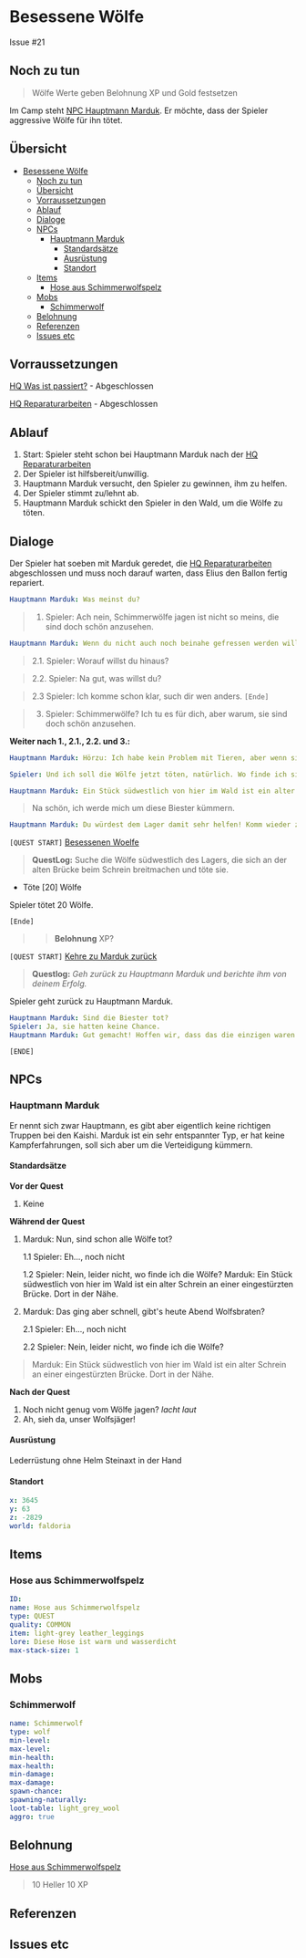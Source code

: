 # Besessene Wölfe

Issue #21

## Noch zu tun

> Wölfe Werte geben
> Belohnung XP und Gold festsetzen

Im Camp steht [NPC Hauptmann Marduk](#hauptmann-marduk). Er möchte, dass der Spieler aggressive Wölfe für ihn tötet. 

## Übersicht

- [Besessene Wölfe](#besessene-w%C3%B6lfe)
  - [Noch zu tun](#noch-zu-tun)
  - [Übersicht](#%C3%BCbersicht)
  - [Vorraussetzungen](#vorraussetzungen)
  - [Ablauf](#ablauf)
  - [Dialoge](#dialoge)
  - [NPCs](#npcs)
    - [Hauptmann Marduk](#hauptmann-marduk)
      - [Standardsätze](#standards%C3%A4tze)
      - [Ausrüstung](#ausr%C3%BCstung)
      - [Standort](#standort)
  - [Items](#items)
    - [Hose aus Schimmerwolfspelz](#hose-aus-schimmerwolfspelz)
  - [Mobs](#mobs)
    - [Schimmerwolf](#schimmerwolf)
  - [Belohnung](#belohnung)
  - [Referenzen](#referenzen)
  - [Issues etc](#issues-etc)



## Vorraussetzungen

[HQ Was ist passiert?](../1-was-ist-passiert/README.md) - Abgeschlossen

[HQ Reparaturarbeiten](../2-reparaturarbeiten/README.md) - Abgeschlossen


## Ablauf

1. Start: Spieler steht schon bei Hauptmann Marduk nach der [HQ Reparaturarbeiten](../2-reparaturarbeiten/README.md)
2. Der Spieler ist hilfsbereit/unwillig.
3. Hauptmann Marduk versucht, den Spieler zu gewinnen, ihm zu helfen.
4. Der Spieler stimmt zu/lehnt ab. 
5. Hauptmann Marduk schickt den Spieler in den Wald, um die Wölfe zu töten. 


## Dialoge


Der Spieler hat soeben mit Marduk geredet, die [HQ Reparaturarbeiten](../2-reparaturarbeiten/README.md) abgeschlossen und muss noch darauf warten, dass Elius den Ballon fertig repariert. 

```yml
Hauptmann Marduk: Was meinst du? 
```

> 1. Spieler: Ach nein, Schimmerwölfe jagen ist nicht so meins, die sind doch schön anzusehen.

```yml
Hauptmann Marduk: Wenn du nicht auch noch beinahe gefressen werden willst, hörst du mir besser zu.
```

> 2.1. Spieler: Worauf willst du hinaus?
 
> 2.2. Spieler: Na gut, was willst du?
 
> 2.3 Spieler: Ich komme schon klar, such dir wen anders. `[Ende]`

> 3. Spieler: Schimmerwölfe? Ich tu es für dich, aber warum, sie sind doch schön anzusehen. 




**Weiter nach 1., 2.1., 2.2. und 3.:**

```yml
Hauptmann Marduk: Hörzu: Ich habe kein Problem mit Tieren, aber wenn sie eins mit mir haben, ist das sehr wohl ein Problem! Normalerweise halten sich fast alle Viecher von uns fern. Aber hier gibt es Wölfe, die nicht zögern jeden anzugreifen, der ihnen zu nahe kommt. Wer weiß, ob da nicht Magie im Spiel ist.

Spieler: Und ich soll die Wölfe jetzt töten, natürlich. Wo finde ich sie?

Hauptmann Marduk: Ein Stück südwestlich von hier im Wald ist ein alter Schrein an einer eingestürzten Brücke. Dort in der Nähe haben sie mich schon einmal angegriffen. Schau am besten dort. 
```
> Na schön, ich werde mich um diese Biester kümmern.

```yml
Hauptmann Marduk: Du würdest dem Lager damit sehr helfen! Komm wieder zu mir, wenn du sie erledigt hast.
```

`[QUEST START]` [Besessenen Woelfe](#besessene-woelfe)

> **QuestLog:** Suche die Wölfe südwestlich des Lagers, die sich an der alten Brücke beim Schrein breitmachen und töte sie.
- Töte [20] Wölfe

Spieler tötet 20 Wölfe.

`[Ende]`

>> **Belohnung**   XP?

`[QUEST START]` [Kehre zu Marduk zurück](#kehre-zu-marduk-zurueck)


> **Questlog:** *Geh zurück zu Hauptmann Marduk und berichte ihm von deinem Erfolg.*


Spieler geht zurück zu Hauptmann Marduk.


```yml
Hauptmann Marduk: Sind die Biester tot?
Spieler: Ja, sie hatten keine Chance.
Hauptmann Marduk: Gut gemacht! Hoffen wir, dass das die einzigen waren.... Nimm dies als Dank. 

```

`[ENDE]`



## NPCs

### Hauptmann Marduk

Er nennt sich zwar Hauptmann, es gibt aber eigentlich keine richtigen Truppen bei den Kaishi. Marduk ist ein sehr entspannter Typ, er hat keine Kampferfahrungen, soll sich aber um die Verteidigung kümmern.

#### Standardsätze

**Vor der Quest**  
1.  Keine

**Während der Quest**  
1. Marduk: Nun, sind schon alle Wölfe tot?
 
   1.1 Spieler: Eh..., noch nicht

   1.2 Spieler: Nein, leider nicht, wo finde ich die Wölfe?
       Marduk: Ein Stück südwestlich von hier im Wald ist ein alter Schrein an einer eingestürzten Brücke. Dort in der Nähe. 
       
2. Marduk: Das ging aber schnell, gibt's heute Abend Wolfsbraten?
   
   2.1 Spieler: Eh..., noch nicht

   2.2 Spieler: Nein, leider nicht, wo finde ich die Wölfe?

> Marduk: Ein Stück südwestlich von hier im Wald ist ein alter Schrein an einer eingestürzten Brücke. Dort in der Nähe.

**Nach der Quest**  
1. Noch nicht genug vom Wölfe jagen? *lacht laut*
2. Ah, sieh da, unser Wolfsjäger! 

#### Ausrüstung

Lederrüstung ohne Helm
Steinaxt in der Hand

#### Standort

```yml
x: 3645
y: 63
z: -2829
world: faldoria
```

## Items
### Hose aus Schimmerwolfspelz

```yml
ID: 
name: Hose aus Schimmerwolfspelz
type: QUEST
quality: COMMON
item: light-grey leather_leggings
lore: Diese Hose ist warm und wasserdicht
max-stack-size: 1
```

## Mobs

### Schimmerwolf

```yml
name: Schimmerwolf
type: wolf
min-level: 
max-level: 
min-health: 
max-health: 
min-damage: 
max-damage: 
spawn-chance: 
spawning-naturally: 
loot-table: light_grey_wool
aggro: true
```


## Belohnung

[Hose aus Schimmerwolfspelz](#hose-aus-schimmerwolfspelz)


> 10 Heller
> 10 XP




## Referenzen

## Issues  etc







